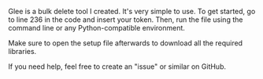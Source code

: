 Glee is a bulk delete tool I created. It's very simple to use. To get started, go to line 236 in the code and insert your token. Then, run the file using the command line or any Python-compatible environment.

Make sure to open the setup file afterwards to download all the required libraries.

If you need help, feel free to create an "issue" or similar on GitHub.
